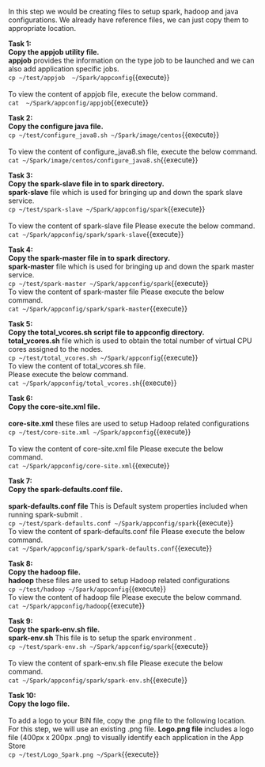 In this step we would be creating files to setup spark, hadoop and java configurations.
We already have reference files, we can just copy them to appropriate location.

<b>Task 1:<br>
Copy the appjob utility file.</b>
<br><b>appjob</b> provides the information on the type job to be launched and we can also add application specific jobs.
<br>`cp ~/test/appjob  ~/Spark/appconfig`{{execute}}
<br>
<br>To view the content of appjob file, execute the below command.
<br>`cat  ~/Spark/appconfig/appjob`{{execute}}

<b>Task 2:<br>
Copy the configure java file.</b>
<br>`cp ~/test/configure_java8.sh ~/Spark/image/centos`{{execute}}
<br><br>
To view the content of configure_java8.sh  file, execute the below command.
<br>`cat ~/Spark/image/centos/configure_java8.sh`{{execute}}

<b>Task 3:<br>
Copy the spark-slave file in to spark directory.</b>
<br><b>spark-slave</b> file which is used for bringing up and down the spark slave service.
<br>`cp ~/test/spark-slave ~/Spark/appconfig/spark`{{execute}}
<br><br>
To view the content of spark-slave  file Please execute the below command.
<br>`cat ~/Spark/appconfig/spark/spark-slave`{{execute}}

<b>Task 4:<br>
Copy the spark-master file in to spark directory.</b>
<br><b>spark-master</b> file which is used for bringing up and down the spark master service.
<br>`cp ~/test/spark-master ~/Spark/appconfig/spark`{{execute}}
<br>
To view the content of spark-master  file Please execute the below command.
<br>`cat ~/Spark/appconfig/spark/spark-master`{{execute}}

<b>Task 5:<br>
Copy the total_vcores.sh script file to appconfig directory.</b>
<br><b> total_vcores.sh</b> file which is used to obtain the total number of virtual CPU cores assigned to the nodes.
<br>`cp ~/test/total_vcores.sh ~/Spark/appconfig`{{execute}}
<br>
To view the content of total_vcores.sh file.<br> Please execute the below command.
<br>`cat ~/Spark/appconfig/total_vcores.sh`{{execute}}

<b>Task 6:<br>
Copy the core-site.xml file.</b>
<br><br><b>core-site.xml</b> these files are used to setup Hadoop related configurations
<br>`cp ~/test/core-site.xml ~/Spark/appconfig`{{execute}}
<br>
<br>
To view the content of core-site.xml file Please execute the below command.
<br>`cat ~/Spark/appconfig/core-site.xml`{{execute}}

<b>Task 7:<br>
Copy the spark-defaults.conf file.</b>
</br><br><b>spark-defaults.conf file</b> This is Default system properties included when running spark-submit . 
<br>`cp ~/test/spark-defaults.conf ~/Spark/appconfig/spark`{{execute}}
<br>
To view the content of spark-defaults.conf file Please execute the below command.
<br>`cat ~/Spark/appconfig/spark/spark-defaults.conf`{{execute}}

<b>Task 8:<br>
Copy the hadoop file.</b>
<br><b>hadoop</b> these files are used to setup Hadoop related configurations
<br>`cp ~/test/hadoop ~/Spark/appconfig`{{execute}}
<br>
To view the content of hadoop file Please execute the below command.
<br>`cat ~/Spark/appconfig/hadoop`{{execute}}

<b>Task 9:<br>
Copy the spark-env.sh file.</b>
<br><b>spark-env.sh</b> This file is to setup the spark environment . 
<br>`cp ~/test/spark-env.sh ~/Spark/appconfig/spark`{{execute}}
<br>
<br>
To view the content of spark-env.sh file Please execute the below command.
<br>`cat ~/Spark/appconfig/spark/spark-env.sh`{{execute}}

<b>Task 10:<br>
Copy the logo file.</b>
<br>
<br>To add a logo to your BIN file, copy the .png file to the following location. For this step, we will use an existing .png file. 
<b>Logo.png file</b> includes a logo file (400px x 200px .png) to visually identify each application in the App Store
<br>`cp ~/test/Logo_Spark.png ~/Spark`{{execute}}
